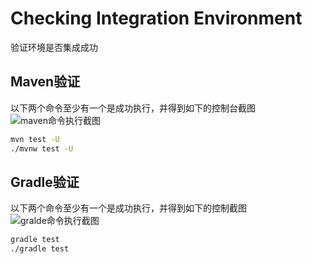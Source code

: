 # Checking Integration Environment
验证环境是否集成成功

## Maven验证
以下两个命令至少有一个是成功执行，并得到如下的控制台截图
![maven命令执行截图](!mvn.jpg)
```bash
mvn test -U
./mvnw test -U
```

## Gradle验证
以下两个命令至少有一个是成功执行，并得到如下的控制截图
![gralde命令执行截图](!gradle.jpg)
```bash
gradle test
./gradle test
```